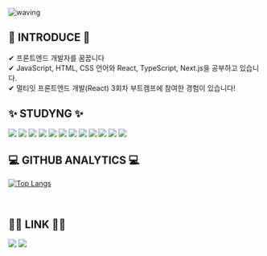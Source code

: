     
![waving](https://capsule-render.vercel.app/api?type=waving&height=200&text=Hi%20There!&fontAlign=70&fontAlignY=40&color=gradient)
## 👋 INTRODUCE 👋 
✔ 프론트엔드 개발자를 꿈꿉니다
<br/>✔ JavaScript, HTML, CSS 언어와 React, TypeScript, Next.js을 공부하고 있습니다. 
<br/>✔ 멀티잇 프론트엔드 개발(React) 3회차 부트캠프에 참여한 경험이 있습니다!
<br/>

## ✨ STUDYNG ✨
<div>
	<img src="https://img.shields.io/badge/Javascript-F7DF1E?style=flat&logo=JavaScript&logoColor=white" />
	<img src="https://img.shields.io/badge/HTML5-E34F26?style=flat&logo=HTML5&logoColor=white" />
	<img src="https://img.shields.io/badge/CSS3-1572B6?style=flat&logo=CSS3&logoColor=white" />
	<img src="https://img.shields.io/badge/React-61DAFB?style=flat&logo=React&logoColor=white"/>
	 <img src="https://img.shields.io/badge/Node.js-000000?style=flat&logo=Node.js&logoColor=white"/>
  	<img src="https://img.shields.io/badge/python-3776AB?style=flat&logo=Python&logoColor=white"/>
  	<img src="https://img.shields.io/badge/ORACLE-F80000?style=flat&logo=Oracle&logoColor=white"/>
	<img src="https://img.shields.io/badge/Git-F05032?style=flat&logo=Git&logoColor=white"/> 
	<img src="https://img.shields.io/badge/Github-181717?style=flat&logo=GitHub&logoColor=white"/> 
	<img src="https://img.shields.io/badge/Next.js-000000?style=flat-square&logo=Next.js&logoColor=white"/>
	<img src="https://img.shields.io/badge/figma-F24E1E?style=flat-square&logo=figma&logoColor=purple"/>
	<img src="https://img.shields.io/badge/swagger-85EA2D?style=flat-square&logo=swagger&logoColor=purple"/>
 

<br/>


## 💻 GITHUB ANALYTICS 💻

[![Top Langs](https://github-readme-stats.vercel.app/api/top-langs/?username=heejung0413&langs_count=8)](https://github.com/heejung0413/github-readme-stats)

<br/>

## 🤝🏻 LINK 🤝🏻
<a href="acb4287@naver.com"><img src="https://img.shields.io/badge/-acb4287@naver.com-D14836?style=flat&logo=naver.com&logoColor=white"/></a>
<a href="https://www.heedymy.tistory.com"><img src="https://img.shields.io/badge/-heedymy.tistory.com-D14836?style=flat&logo=tistory&logoColor=white"/></a>
